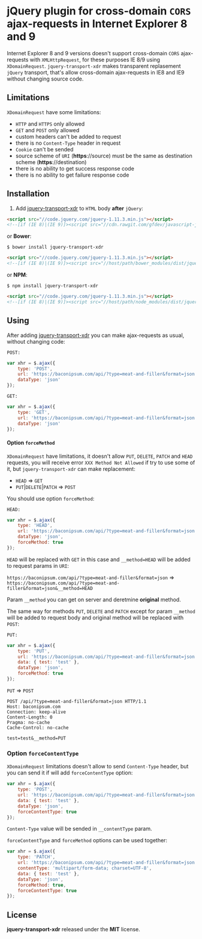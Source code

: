# jQuery plugin for cross-domain `CORS` ajax-requests in Internet Explorer 8 and 9

Internet Explorer 8 and 9 versions doesn't support cross-domain `CORS` ajax-requests with `XMLHttpRequest`,
for these purposes IE 8/9 using `XDomainRequest`. `jquery-transport-xdr` makes transparent replasement `jQuery` transport, that's allow cross-domain ajax-requests in IE8 and IE9 without changing source code.

## Limitations

`XDomainRequest` have some limitations:
* `HTTP` and `HTTPS` only allowed
* `GET` and `POST` only allowed
* custom headers can't be added to request
* there is no `Content-Type` header in request
* `Cookie` can't be sended
* source scheme of `URI` (**https**://source) must be the same as destination scheme (**https**://destination)
* there is no ability to get success response code
* there is no ability to get failure response code

## Installation
1. Add [jquery-transport-xdr](http://cdn.rawgit.com/gfdev/javascript-jquery-transport-xdr/master/dist/jquery.transport.xdr.min.js) to `HTML` body **after** `jQuery`:

```html
<script src="//code.jquery.com/jquery-1.11.3.min.js"></script>
<!--[if (IE 8)|(IE 9)]><script src="//cdn.rawgit.com/gfdev/javascript-jquery-transport-xdr/master/dist/jquery.transport.xdr.min.js"></script><![endif]-->
```
or **Bower**:
```
$ bower install jquery-transport-xdr
```
```html
<script src="//code.jquery.com/jquery-1.11.3.min.js"></script>
<!--[if (IE 8)|(IE 9)]><script src="//host/path/bower_modules/dist/jquery.transport.xdr.min.js"></script><![endif]-->
```
or **NPM**:
```
$ npm install jquery-transport-xdr
```
```html
<script src="//code.jquery.com/jquery-1.11.3.min.js"></script>
<!--[if (IE 8)|(IE 9)]><script src="//host/path/node_modules/dist/jquery.transport.xdr.min.js"></script><![endif]-->
```

## Using
After adding [jquery-transport-xdr](http://cdn.rawgit.com/gfdev/javascript-jquery-transport-xdr/master/dist/jquery.transport.xdr.min.js) you can make ajax-requests as usual, without changing code:

`POST:`
```javascript
var xhr = $.ajax({
    type: 'POST',
    url: 'https://baconipsum.com/api/?type=meat-and-filler&format=json',
    dataType: 'json'
});
```

`GET:`
```javascript
var xhr = $.ajax({
    type: 'GET',
    url: 'https://baconipsum.com/api/?type=meat-and-filler&format=json',
    dataType: 'json'
});
```

#### Option `forceMethod`
`XDomainRequest` have limitations, it doesn't allow `PUT`, `DELETE`, `PATCH` and `HEAD` requests, you will receive error `XXX Method Not Allowed` if try to use some of it, but `jquery-transport-xdr` can make replacement:

* `HEAD` => `GET`
* `PUT`|`DELETE`|`PATCH` => `POST`

You should use option `forceMethod`:

`HEAD:`
```javascript
var xhr = $.ajax({
    type: 'HEAD',
    url: 'https://baconipsum.com/api/?type=meat-and-filler&format=json',
    dataType: 'json',
    forceMethod: true
});
```
`HEAD` will be replaced with `GET` in this case and `__method=HEAD` will be added to request params in `URI`:

`https://baconipsum.com/api/?type=meat-and-filler&format=json` => `https://baconipsum.com/api/?type=meat-and-filler&format=json&__method=HEAD`

Param `__method` you can get on server and deretmine **original** method.

The same way for methods `PUT`, `DELETE` and `PATCH` except for param `__method` will be added to request body and original method will be replaced with `POST`:

`PUT:`
```javascript
var xhr = $.ajax({
    type: 'PUT',
    url: 'https://baconipsum.com/api/?type=meat-and-filler&format=json',
    data: { test: 'test' },
    dataType: 'json',
    forceMethod: true
});
```
`PUT` => `POST`
```
POST /api/?type=meat-and-filler&format=json HTTP/1.1
Host: baconipsum.com
Connection: keep-alive
Content-Length: 0
Pragma: no-cache
Cache-Control: no-cache

test=test&__method=PUT
```

### Option `forceContentType`

`XDomainRequest` limitations doesn't allow to send `Content-Type` header, but you can send it if will add `forceContentType` option:

```javascript
var xhr = $.ajax({
    type: 'POST',
    url: 'https://baconipsum.com/api/?type=meat-and-filler&format=json',
    data: { test: 'test' },
    dataType: 'json',
    forceContentType: true
});
```

`Content-Type` value will be sended in `__contentType` param.

`forceContentType` and `forceMethod` options can be used together:

```javascript
var xhr = $.ajax({
    type: 'PATCH',
    url: 'https://baconipsum.com/api/?type=meat-and-filler&format=json',
    contentType: 'multipart/form-data; charset=UTF-8',
    data: { test: 'test' },
    dataType: 'json',
    forceMethod: true,
    forceContentType: true
});
```

## License
**jquery-transport-xdr** released under the **MIT** license.
